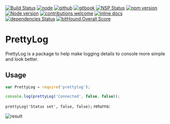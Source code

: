 [![Build Status](https://travis-ci.org/Moosecoop/PrettyLog.svg?branch=master)](https://travis-ci.org/Moosecoop/PrettyLog) [![node](https://rawgit.com/aleen42/badges/master/src/node.svg)](https://nodejs.org/en/) [![github](https://cdn.rawgit.com/aleen42/badges/master/src/github.svg)](https://github.com/moosecoop/prettylog) [![gitbook](https://cdn.rawgit.com/aleen42/badges/master/src/gitbook_2.svg)](https://moosecoop.gitbooks.io/prettylog/content/) [![NSP Status](https://nodesecurity.io/orgs/moosehub/projects/8589d4db-0500-4288-a267-31113881498c/badge)](https://nodesecurity.io/orgs/moosehub/projects/8589d4db-0500-4288-a267-31113881498c) [![npm version](https://badge.fury.io/js/prettylog.svg)](https://badge.fury.io/js/prettylog) [![Node version](https://img.shields.io/node/v/prettylog.svg?style=flat)](http://nodejs.org/download/) [![contributions welcome](https://img.shields.io/badge/contributions-welcome-brightgreen.svg?style=flat)](https://github.com/moosecoop/prettylog/issues) [![Inline docs](http://inch-ci.org/github/moosecoop/prettylog.svg?branch=master)](http://inch-ci.org/github/moosecoop/prettylog) [![dependencies Status](https://david-dm.org/moosecoop/prettylog/status.svg)](https://david-dm.org/moosecoop/prettylog) [![bitHound Overall Score](https://www.bithound.io/github/Moosecoop/PrettyLog/badges/score.svg)](https://www.bithound.io/github/Moosecoop/PrettyLog)

# PrettyLog
PrettyLog is a package to help make logging details to console more simple and look better.

## Usage
```javascript
var PrettyLog = require('prettylog');

console.log(prettyLog('Connected', false, false));
```

`prettyLog('Status set', false, false);` returns:

![result](https://i.imgur.com/Bf3LgNS.png "prettyLog('Ready!', false, false);")
